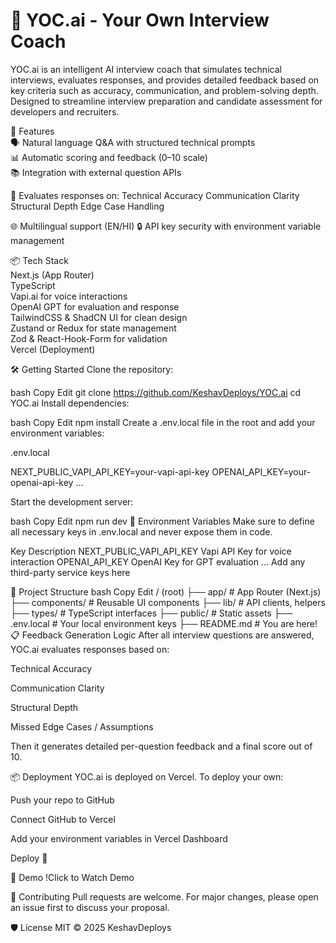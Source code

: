 # 🚀 YOC.ai - Your Own Interview Coach
YOC.ai is an intelligent AI interview coach that simulates technical interviews, evaluates responses, and provides detailed feedback based on key criteria such as accuracy, communication, and problem-solving depth. Designed to streamline interview preparation and candidate assessment for developers and recruiters.<br>

🚀 Features<br>
🗣️ Natural language Q&A with structured technical prompts <br>
📊 Automatic scoring and feedback (0–10 scale) <br>
📚 Integration with external question APIs <br>

🧠 Evaluates responses on:
Technical Accuracy
Communication Clarity
Structural Depth
Edge Case Handling

🌐 Multilingual support (EN/HI)
🔒 API key security with environment variable management

📦 Tech Stack <br>
Next.js (App Router) <br>
TypeScript<br>
Vapi.ai for voice interactions <br>
OpenAI GPT for evaluation and response <br>
TailwindCSS & ShadCN UI for clean design <br>
Zustand or Redux for state management <br>
Zod & React-Hook-Form for validation <br>
Vercel (Deployment) <br>
 

🛠️ Getting Started
Clone the repository:

bash
Copy
Edit
git clone https://github.com/KeshavDeploys/YOC.ai
cd YOC.ai
Install dependencies:

bash
Copy
Edit
npm install
Create a .env.local file in the root and add your environment variables:

.env.local

NEXT_PUBLIC_VAPI_API_KEY=your-vapi-api-key
OPENAI_API_KEY=your-openai-api-key
...

Start the development server:

bash
Copy
Edit
npm run dev
🔐 Environment Variables
Make sure to define all necessary keys in .env.local and never expose them in code.

Key	Description
NEXT_PUBLIC_VAPI_API_KEY	Vapi API Key for voice interaction
OPENAI_API_KEY	OpenAI Key for GPT evaluation
...	Add any third-party service keys here

📁 Project Structure
bash
Copy
Edit
/ (root)
├── app/               # App Router (Next.js)
├── components/        # Reusable UI components
├── lib/               # API clients, helpers
├── types/             # TypeScript interfaces
├── public/            # Static assets
├── .env.local         # Your local environment keys
├── README.md          # You are here!
📋 Feedback Generation Logic
After all interview questions are answered, YOC.ai evaluates responses based on:

Technical Accuracy

Communication Clarity

Structural Depth

Missed Edge Cases / Assumptions

Then it generates detailed per-question feedback and a final score out of 10.

📦 Deployment
YOC.ai is deployed on Vercel. To deploy your own:

Push your repo to GitHub

Connect GitHub to Vercel

Add your environment variables in Vercel Dashboard

Deploy 🚀

📸 Demo
!Click to Watch Demo

🤝 Contributing
Pull requests are welcome. For major changes, please open an issue first to discuss your proposal.

🛡️ License
MIT © 2025 KeshavDeploys
